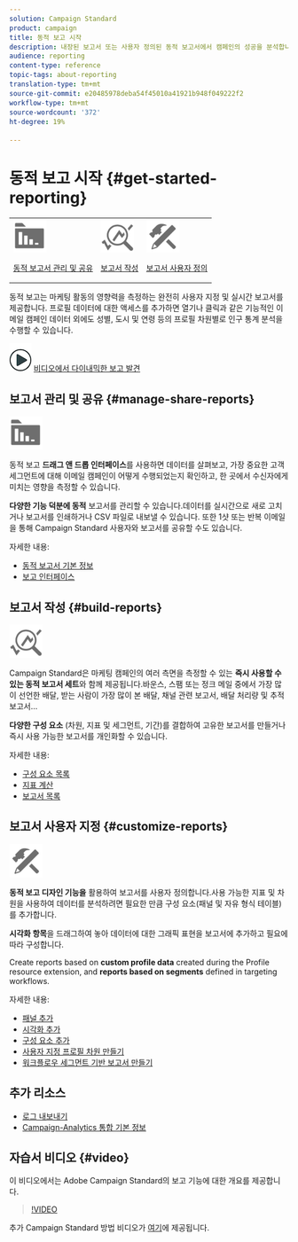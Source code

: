 ```yaml
---
solution: Campaign Standard
product: campaign
title: 동적 보고 시작
description: 내장된 보고서 또는 사용자 정의된 동적 보고서에서 캠페인의 성공을 분석합니다.
audience: reporting
content-type: reference
topic-tags: about-reporting
translation-type: tm+mt
source-git-commit: e20485978deba54f45010a41921b948f049222f2
workflow-type: tm+mt
source-wordcount: '372'
ht-degree: 19%

---
```



# 동적 보고 시작 {#get-started-reporting}

<table>
<tr>
<td><img src="assets/do-not-localize/icon_manage.svg" width="60px"><p><a href="#manage-share-reports">동적 보고서 관리 및 공유</a></p></td>
<td><img src="assets/do-not-localize/icon_build.svg" width="60px"><p><a href="#build-reports">보고서 작성</a></p></td>
<td><img src="assets/do-not-localize/icon_customize.svg" width="60px"><p><a href="#customize-reports">보고서 사용자 정의</a></p></td></tr>
</table>

동적 보고는 마케팅 활동의 영향력을 측정하는 완전히 사용자 지정 및 실시간 보고서를 제공합니다. 프로필 데이터에 대한 액세스를 추가하면 열기나 클릭과 같은 기능적인 이메일 캠페인 데이터 외에도 성별, 도시 및 연령 등의 프로필 차원별로 인구 통계 분석을 수행할 수 있습니다.

![](assets/do-not-localize/how-to-video.png) [비디오에서 다이내믹한 보고 발견](#video)

## 보고서 관리 및 공유 {#manage-share-reports}

<img src="assets/do-not-localize/icon_manage.svg" width="60px">

동적 보고 **드래그 앤 드롭 인터페이스**&#x200B;를 사용하면 데이터를 살펴보고, 가장 중요한 고객 세그먼트에 대해 이메일 캠페인이 어떻게 수행되었는지 확인하고, 한 곳에서 수신자에게 미치는 영향을 측정할 수 있습니다.

**다양한 기능 덕분에 동적** 보고서를 관리할 수 있습니다.데이터를 실시간으로 새로 고치거나 보고서를 인쇄하거나 CSV 파일로 내보낼 수 있습니다. 또한 1샷 또는 반복 이메일을 통해 Campaign Standard 사용자와 보고서를 공유할 수도 있습니다.

자세한 내용:

* [동적 보고서 기본 정보](../../reporting/using/about-dynamic-reports.md)
* [보고 인터페이스](../../reporting/using/reporting-interface.md)

## 보고서 작성 {#build-reports}

<img src="assets/do-not-localize/icon_build.svg" width="60px">

Campaign Standard은 마케팅 캠페인의 여러 측면을 측정할 수 있는 **즉시 사용할 수 있는 동적 보고서 세트**&#x200B;와 함께 제공됩니다.바운스, 스팸 또는 정크 메일 중에서 가장 많이 선언한 배달, 받는 사람이 가장 많이 본 배달, 채널 관련 보고서, 배달 처리량 및 추적 보고서...

**다양한 구성 요소** (차원, 지표 및 세그먼트, 기간)를 결합하여 고유한 보고서를 만들거나 즉시 사용 가능한 보고서를 개인화할 수 있습니다.

자세한 내용:

* [구성 요소 목록](../../reporting/using/list-of-components-.md)
* [지표 계산](../../reporting/using/indicator-calculation.md)
* [보고서 목록](../../reporting/using/defining-the-report-period.md)

## 보고서 사용자 지정 {#customize-reports}

<img src="assets/do-not-localize/icon_customize.svg" width="60px">

**동적 보고 디자인 기능을** 활용하여 보고서를 사용자 정의합니다.사용 가능한 지표 및 차원을 사용하여 데이터를 분석하려면 필요한 만큼 구성 요소(패널 및 자유 형식 테이블)를 추가합니다.

**시각화 항목**&#x200B;을 드래그하여 놓아 데이터에 대한 그래픽 표현을 보고서에 추가하고 필요에 따라 구성합니다.

Create reports based on **custom profile data** created during the Profile resource extension, and **reports based on segments** defined in targeting workflows.

자세한 내용:

* [패널 추가](../../reporting/using/adding-panels.md)
* [시각화 추가](../../reporting/using/adding-visualizations.md)
* [구성 요소 추가](../../reporting/using/adding-components.md)
* [사용자 지정 프로필 차원 만들기](../../reporting/using/creating-a-custom-profile-dimension.md)
* [워크플로우 세그먼트 기반 보고서 만들기](../../reporting/using/creating-a-report-workflow-segment.md)

## 추가 리소스

* [로그 내보내기](../../automating/using/exporting-logs.md)
* [Campaign-Analytics 통합 기본 정보](../../integrating/using/about-campaign-analytics-integration.md)

## 자습서 비디오 {#video}

이 비디오에서는 Adobe Campaign Standard의 보고 기능에 대한 개요를 제공합니다.

>[!VIDEO](https://video.tv.adobe.com/v/23021?quality=12&captions=eng)

추가 Campaign Standard 방법 비디오가 [여기](https://experienceleague.adobe.com/docs/campaign-standard-learn/tutorials/overview.html?lang=ko)에 제공됩니다.
